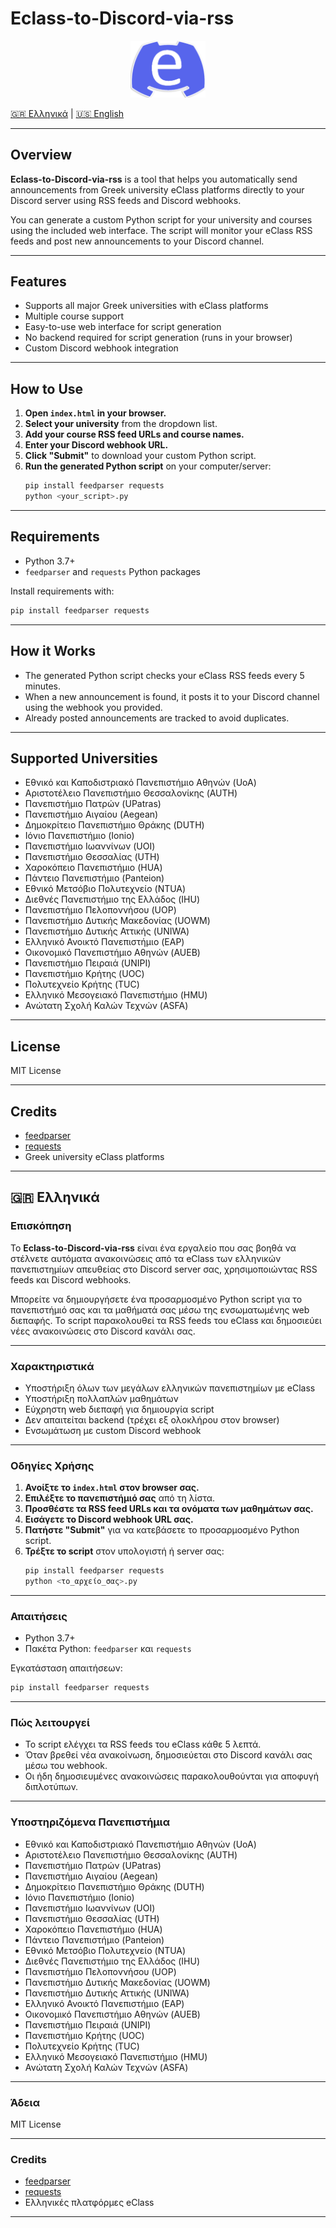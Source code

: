 # Eclass-to-Discord-via-rss

<p align="center">
  <img src="Logo.png" alt="Eclass to Discord Logo" width="120">
</p>

[🇬🇷 Ελληνικά](#ελληνικά) | [🇺🇸 English](#english)

---

## Overview

**Eclass-to-Discord-via-rss** is a tool that helps you automatically send announcements from Greek university eClass platforms directly to your Discord server using RSS feeds and Discord webhooks.

You can generate a custom Python script for your university and courses using the included web interface. The script will monitor your eClass RSS feeds and post new announcements to your Discord channel.

---

## Features

- Supports all major Greek universities with eClass platforms
- Multiple course support
- Easy-to-use web interface for script generation
- No backend required for script generation (runs in your browser)
- Custom Discord webhook integration

---

## How to Use

1. **Open `index.html` in your browser.**
2. **Select your university** from the dropdown list.
3. **Add your course RSS feed URLs and course names.**
4. **Enter your Discord webhook URL.**
5. **Click "Submit"** to download your custom Python script.
6. **Run the generated Python script** on your computer/server:
   ```bash
   pip install feedparser requests
   python <your_script>.py
   ```

---

## Requirements

- Python 3.7+
- `feedparser` and `requests` Python packages

Install requirements with:
```bash
pip install feedparser requests
```

---

## How it Works

- The generated Python script checks your eClass RSS feeds every 5 minutes.
- When a new announcement is found, it posts it to your Discord channel using the webhook you provided.
- Already posted announcements are tracked to avoid duplicates.

---

## Supported Universities

- Εθνικό και Καποδιστριακό Πανεπιστήμιο Αθηνών (UoA)
- Αριστοτέλειο Πανεπιστήμιο Θεσσαλονίκης (AUTH)
- Πανεπιστήμιο Πατρών (UPatras)
- Πανεπιστήμιο Αιγαίου (Aegean)
- Δημοκρίτειο Πανεπιστήμιο Θράκης (DUTH)
- Ιόνιο Πανεπιστήμιο (Ionio)
- Πανεπιστήμιο Ιωαννίνων (UOI)
- Πανεπιστήμιο Θεσσαλίας (UTH)
- Χαροκόπειο Πανεπιστήμιο (HUA)
- Πάντειο Πανεπιστήμιο (Panteion)
- Εθνικό Μετσόβιο Πολυτεχνείο (NTUA)
- Διεθνές Πανεπιστήμιο της Ελλάδος (IHU)
- Πανεπιστήμιο Πελοποννήσου (UOP)
- Πανεπιστήμιο Δυτικής Μακεδονίας (UOWM)
- Πανεπιστήμιο Δυτικής Αττικής (UNIWA)
- Ελληνικό Ανοικτό Πανεπιστήμιο (EAP)
- Οικονομικό Πανεπιστήμιο Αθηνών (AUEB)
- Πανεπιστήμιο Πειραιά (UNIPI)
- Πανεπιστήμιο Κρήτης (UOC)
- Πολυτεχνείο Κρήτης (TUC)
- Ελληνικό Μεσογειακό Πανεπιστήμιο (HMU)
- Ανώτατη Σχολή Καλών Τεχνών (ASFA)

---

## License

MIT License

---

## Credits

- [feedparser](https://github.com/kurtmckee/feedparser)
- [requests](https://github.com/psf/requests)
- Greek university eClass platforms

---

## <a name="ελληνικά"></a>
## 🇬🇷 Ελληνικά

### Επισκόπηση

Το **Eclass-to-Discord-via-rss** είναι ένα εργαλείο που σας βοηθά να στέλνετε αυτόματα ανακοινώσεις από τα eClass των ελληνικών πανεπιστημίων απευθείας στο Discord server σας, χρησιμοποιώντας RSS feeds και Discord webhooks.

Μπορείτε να δημιουργήσετε ένα προσαρμοσμένο Python script για το πανεπιστήμιό σας και τα μαθήματά σας μέσω της ενσωματωμένης web διεπαφής. Το script παρακολουθεί τα RSS feeds του eClass και δημοσιεύει νέες ανακοινώσεις στο Discord κανάλι σας.

---

### Χαρακτηριστικά

- Υποστήριξη όλων των μεγάλων ελληνικών πανεπιστημίων με eClass
- Υποστήριξη πολλαπλών μαθημάτων
- Εύχρηστη web διεπαφή για δημιουργία script
- Δεν απαιτείται backend (τρέχει εξ ολοκλήρου στον browser)
- Ενσωμάτωση με custom Discord webhook

---

### Οδηγίες Χρήσης

1. **Ανοίξτε το `index.html` στον browser σας.**
2. **Επιλέξτε το πανεπιστήμιό σας** από τη λίστα.
3. **Προσθέστε τα RSS feed URLs και τα ονόματα των μαθημάτων σας.**
4. **Εισάγετε το Discord webhook URL σας.**
5. **Πατήστε "Submit"** για να κατεβάσετε το προσαρμοσμένο Python script.
6. **Τρέξτε το script** στον υπολογιστή ή server σας:
   ```bash
   pip install feedparser requests
   python <το_αρχείο_σας>.py
   ```

---

### Απαιτήσεις

- Python 3.7+
- Πακέτα Python: `feedparser` και `requests`

Εγκατάσταση απαιτήσεων:
```bash
pip install feedparser requests
```

---

### Πώς λειτουργεί

- Το script ελέγχει τα RSS feeds του eClass κάθε 5 λεπτά.
- Όταν βρεθεί νέα ανακοίνωση, δημοσιεύεται στο Discord κανάλι σας μέσω του webhook.
- Οι ήδη δημοσιευμένες ανακοινώσεις παρακολουθούνται για αποφυγή διπλοτύπων.

---

### Υποστηριζόμενα Πανεπιστήμια

- Εθνικό και Καποδιστριακό Πανεπιστήμιο Αθηνών (UoA)
- Αριστοτέλειο Πανεπιστήμιο Θεσσαλονίκης (AUTH)
- Πανεπιστήμιο Πατρών (UPatras)
- Πανεπιστήμιο Αιγαίου (Aegean)
- Δημοκρίτειο Πανεπιστήμιο Θράκης (DUTH)
- Ιόνιο Πανεπιστήμιο (Ionio)
- Πανεπιστήμιο Ιωαννίνων (UOI)
- Πανεπιστήμιο Θεσσαλίας (UTH)
- Χαροκόπειο Πανεπιστήμιο (HUA)
- Πάντειο Πανεπιστήμιο (Panteion)
- Εθνικό Μετσόβιο Πολυτεχνείο (NTUA)
- Διεθνές Πανεπιστήμιο της Ελλάδος (IHU)
- Πανεπιστήμιο Πελοποννήσου (UOP)
- Πανεπιστήμιο Δυτικής Μακεδονίας (UOWM)
- Πανεπιστήμιο Δυτικής Αττικής (UNIWA)
- Ελληνικό Ανοικτό Πανεπιστήμιο (EAP)
- Οικονομικό Πανεπιστήμιο Αθηνών (AUEB)
- Πανεπιστήμιο Πειραιά (UNIPI)
- Πανεπιστήμιο Κρήτης (UOC)
- Πολυτεχνείο Κρήτης (TUC)
- Ελληνικό Μεσογειακό Πανεπιστήμιο (HMU)
- Ανώτατη Σχολή Καλών Τεχνών (ASFA)

---

### Άδεια

MIT License

---

### Credits

- [feedparser](https://github.com/kurtmckee/feedparser)
- [requests](https://github.com/psf/requests)
- Ελληνικές πλατφόρμες eClass

---
`````

